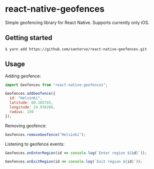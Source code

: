 # react-native-geofences

Simple geofencing library for React Native. Supports currently only iOS.

## Getting started

`$ yarn add https://github.com/santervo/react-native-geofences.git`

## Usage

Adding geofence:

```javascript
import Geofences from "react-native-geofences";

Geofences.addGeofence({
  id: "Helsinki",
  latitude: 60.185745,
  longitude: 24.936266,
  radius: 150
});
```

Removing geofence:

```javascript
Geofences.removeGeofence("Helsinki");
```

Listening to geofence events:

```javascript
Geofences.onEnterRegion(id => console.log(`Enter region ${id}`));

Geofences.onExitRegion(id => console.log(`Exit region ${id}`));
```
